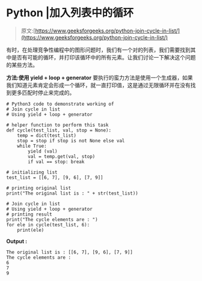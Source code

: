# Python |加入列表中的循环

> 原文:[https://www.geeksforgeeks.org/python-join-cycle-in-list/](https://www.geeksforgeeks.org/python-join-cycle-in-list/)

有时，在处理竞争性编程中的图形问题时，我们有一个对的列表，我们需要找到其中是否有可能的循环，并打印该循环中的所有元素。让我们讨论一下解决这个问题的某些方法。

**方法:使用 yield + loop + generator**
要执行的蛮力方法是使用一个生成器，如果我们知道元素肯定会形成一个循环，就一直打印值，这是通过无限循环并在没有找到更多匹配时停止来完成的。

```
# Python3 code to demonstrate working of
# Join cycle in list
# Using yield + loop + generator

# helper function to perform this task 
def cycle(test_list, val, stop = None):
    temp = dict(test_list)
    stop = stop if stop is not None else val
    while True:
        yield (val)
        val = temp.get(val, stop)
        if val == stop: break

# initializing list
test_list = [[6, 7], [9, 6], [7, 9]]

# printing original list
print("The original list is : " + str(test_list))

# Join cycle in list
# Using yield + loop + generator
# printing result
print("The cycle elements are : ")
for ele in cycle(test_list, 6):
    print(ele)
```

**Output :**

```
The original list is : [[6, 7], [9, 6], [7, 9]]
The cycle elements are : 
6
7
9

```